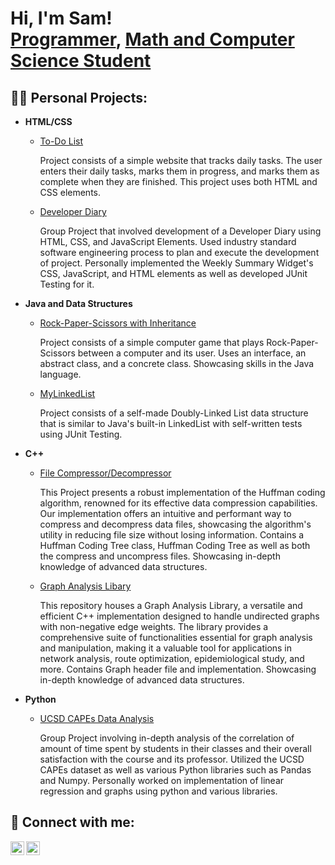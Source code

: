 <h1>Hi, I'm Sam! <br/><a href="https://github.com/SamHormozian">Programmer</a>, <a href="https://www.linkedin.com/in/sam-hormozian-29027a227/">Math and Computer Science Student</a> </h1>

<h2>👨‍💻 Personal Projects:</h2>

- <b>HTML/CSS</b>
    - [To-Do List](https://github.com/SamHormozian/To-Do-List)
      
      Project consists of a simple website that tracks daily tasks. The user enters their daily tasks, marks them in progress, and marks them as complete when they are finished. This project uses both HTML and CSS elements.
      
    - [Developer Diary](https://github.com/SamHormozian/cse110-sp24-group18?tab=readme-ov-file)
 
      Group Project that involved development of a Developer Diary using HTML, CSS, and JavaScript Elements. Used industry standard software engineering process to plan and execute the development of project. Personally implemented the Weekly Summary Widget's CSS, JavaScript, and HTML elements as well as developed JUnit Testing for it. 

 - <b>Java and Data Structures</b>
    - [Rock-Paper-Scissors with Inheritance](https://github.com/SamHormozian/Rock-Paper-Scissors-with-Inheritance)
  
      Project consists of a simple computer game that plays Rock-Paper-Scissors between a computer and its user. Uses an interface, an abstract class, and a concrete class. Showcasing skills in the Java language.

    - [MyLinkedList](https://github.com/SamHormozian/MyLinkedList)
  
      Project consists of a self-made Doubly-Linked List data structure that is similar to Java's built-in LinkedList with self-written tests using JUnit Testing.

- <b>C++</b>
    - [File Compressor/Decompressor](https://github.com/SamHormozian/File-Compress-Decompressor)
 
        This Project presents a robust implementation of the Huffman coding algorithm, renowned for its effective data compression capabilities. Our implementation offers an intuitive and performant way to compress and decompress data files, showcasing the algorithm's utility in reducing file size without losing information. Contains a Huffman Coding Tree class, Huffman Coding Tree as well as both the compress and uncompress files. Showcasing in-depth knowledge of advanced data structures.


    - [Graph Analysis Libary](https://github.com/SamHormozian/Graph-Analysis-Library)
 
        This repository houses a Graph Analysis Library, a versatile and efficient C++ implementation designed to handle undirected graphs with non-negative edge weights. The library provides a comprehensive suite of functionalities essential for graph analysis and manipulation, making it a valuable tool for applications in network analysis, route optimization, epidemiological study, and more. Contains Graph header file and implementation. Showcasing in-depth knowledge of advanced data structures.

 
- <b>Python</b>
    - [UCSD CAPEs Data Analysis](https://github.com/SamHormozian/Group124_WI24)
 
        Group Project involving in-depth analysis of the correlation of amount of time spent by students in their classes and their overall satisfaction with the course and its professor. Utilized the UCSD CAPEs dataset as well as various Python libraries such as Pandas and Numpy. Personally worked on implementation of linear regression and graphs using python and various libraries.


<h2> 🤳 Connect with me:</h2>


[<img align="left" alt="JoshMadakor | LinkedIn" width="22px" src="https://cdn.jsdelivr.net/npm/simple-icons@v3/icons/linkedin.svg" />][linkedin]
[<img align="left" alt="JoshMadakor | Instagram" width="22px" src="https://cdn.jsdelivr.net/npm/simple-icons@v3/icons/instagram.svg" />][instagram]


[instagram]: https://www.instagram.com/samhormozian/
[linkedin]: https://linkedin.com/in/sam-hormozian-29027a227/

<!--
**joshmadakor1/joshmadakor1** is a ✨ _special_ ✨ repository because its `README.md` (this file) appears on your GitHub profile.

Here are some ideas to get you started:

- 🔭 I’m currently working on ...
- 🌱 I’m currently learning ...
- 👯 I’m looking to collaborate on ...
- 🤔 I’m looking for help with ...
- 💬 Ask me about ...
- 📫 How to reach me: ...
- 😄 Pronouns: ...
- ⚡ Fun fact: ...
-->

